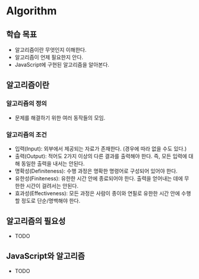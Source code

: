 # Algorithm

## 학습 목표

- 알고리즘이란 무엇인지 이해한다.
- 알고리즘이 언제 필요한지 안다.
- JavaScript에 구현된 알고리즘을 알아본다.

## 알고리즘이란

### 알고리즘의 정의

- 문제를 해결하기 위한 여러 동작들의 모임.

### 알고리즘의 조건

- 입력(Input): 외부에서 제공되는 자료가 존재한다. (경우에 따라 없을 수도 있다.)
- 출력(Output): 적어도 2가지 이상의 다른 결과를 출력해야 한다. 즉, 모든 입력에 대해 동일한 출력을 내서는 안된다.
- 명확성(Definiteness): 수행 과정은 명확한 명령어로 구성되어 있어야 한다.
- 유한성(Finiteness): 유한한 시간 안에 종료되어야 한다. 출력을 얻어내는 데에 무한한 시간이 걸려서는 안된다.
- 효과성(Effectiveness): 모든 과정은 사람이 종이와 연필로 유한한 시간 안에 수행할 정도로 단순/명백해야 한다.

## 알고리즘의 필요성

- TODO

## JavaScript와 알고리즘

- TODO
